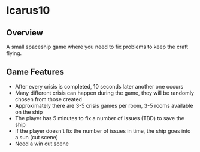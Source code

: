 # Icarus10
## Overview
A small spaceship game where you need to fix problems to keep the craft flying.

## Game Features
 - After every crisis is completed, 10 seconds later another one occurs
 - Many different crisis can happen during the game, they will be randomly chosen from those created
 - Approximately there are 3-5 crisis games per room, 3-5 rooms available on the ship
 - The player has 5 minutes to fix a number of issues (TBD) to save the ship
 - If the player doesn't fix the number of issues in time, the ship goes into a sun (cut scene)
 - Need a win cut scene
